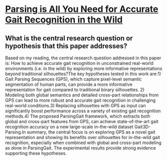 # [Parsing is All You Need for Accurate Gait Recognition in the Wild](https://arxiv.org/abs/2308.16739)

## What is the central research question or hypothesis that this paper addresses?

Based on my reading, the central research question addressed in this paper is: How to achieve accurate gait recognition in unconstrained real-world environments (i.e. in the wild) by exploring more informative representations beyond traditional silhouettes?The key hypotheses tested in this work are:1) Gait Parsing Sequences (GPS), which capture pixel-level semantic segmentation of human parts, can provide a more informative representation for gait compared to traditional binary silhouettes. 2) Modeling both global semantics and detailed cross-part relationships from GPS can lead to more robust and accurate gait recognition in challenging real-world conditions.3) Replacing silhouettes with GPS as input can significantly boost performance across a variety of existing gait recognition methods.4) The proposed ParsingGait framework, which extracts both global and cross-part features from GPS, can achieve state-of-the-art gait recognition accuracy on a new large-scale in-the-wild dataset Gait3D-Parsing.In summary, the central focus is on exploring GPS as a novel gait representation and showing its benefits over silhouettes for in-the-wild gait recognition, especially when combined with global and cross-part modeling as done in ParsingGait. The experimental results provide strong evidence supporting these hypotheses.
